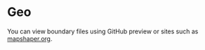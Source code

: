 # Geo

You can view boundary files using GitHub preview or sites such as [mapshaper.org](https://mapshaper.org/).
